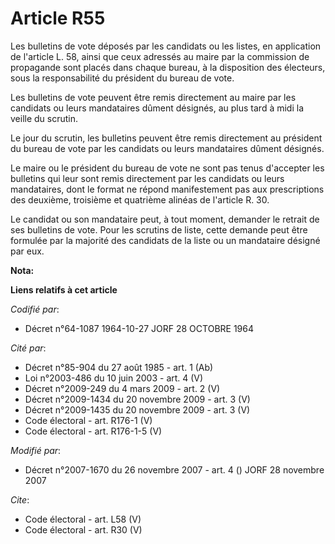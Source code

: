 # Article R55

Les bulletins de vote déposés par les candidats ou les listes, en application de l'article L. 58, ainsi que ceux adressés au
maire par la commission de propagande sont placés dans chaque bureau, à la disposition des électeurs, sous la responsabilité
du président du bureau de vote. 

Les bulletins de vote peuvent être remis directement au maire par les candidats ou leurs mandataires dûment désignés, au plus
tard à midi la veille du scrutin. 

Le jour du scrutin, les bulletins peuvent être remis directement au président du bureau de vote par les candidats ou leurs
mandataires dûment désignés. 

Le maire ou le président du bureau de vote ne sont pas tenus d'accepter les bulletins qui leur sont remis directement par les
candidats ou leurs mandataires, dont le format ne répond manifestement pas aux prescriptions des deuxième, troisième et
quatrième alinéas de l'article R. 30. 

Le candidat ou son mandataire peut, à tout moment, demander le retrait de ses bulletins de vote. Pour les scrutins de liste,
cette demande peut être formulée par la majorité des candidats de la liste ou un mandataire désigné par eux.

**Nota:**



**Liens relatifs à cet article**

_Codifié par_:

  - Décret n°64-1087 1964-10-27 JORF 28 OCTOBRE 1964

_Cité par_:

  - Décret n°85-904 du 27 août 1985 - art. 1 (Ab)
  - Loi n°2003-486 du 10 juin 2003 - art. 4 (V)
  - Décret n°2009-249 du 4 mars 2009 - art. 2 (V)
  - Décret n°2009-1434 du 20 novembre 2009 - art. 3 (V)
  - Décret n°2009-1435 du 20 novembre 2009 - art. 3 (V)
  - Code électoral - art. R176-1 (V)
  - Code électoral - art. R176-1-5 (V)

_Modifié par_:

  - Décret n°2007-1670 du 26 novembre 2007 - art. 4 () JORF 28 novembre 2007

_Cite_:

  - Code électoral - art. L58 (V)
  - Code électoral - art. R30 (V)
